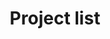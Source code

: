 ---
layout: project-list
title: Project list
description: Browse through my entire collection of projects
---